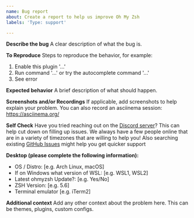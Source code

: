 ```yaml
---
name: Bug report
about: Create a report to help us improve Oh My Zsh
labels: 'Type: support'

---
```


<!--
Fill this out before posting. You can delete irrelevant sections, but
an issue where no sections have been filled will be deleted without comment.
-->

**Describe the bug**
A clear description of what the bug is.

**To Reproduce**
Steps to reproduce the behavior, for example:
1. Enable this plugin '...'
2. Run command '...' or try the autocomplete command '...'
3. See error

**Expected behavior**
A brief description of what should happen.

**Screenshots and/or Recordings**
If applicable, add screenshots to help explain your problem.
You can also record an asciinema session: https://asciinema.org/

**Self Check**
Have you tried reaching out on the [Discord server](discord.gg/ohmyzsh)? 
This can help cut down on filling up issues. We always have a few people
online that are in a variety of timezones that are willing to help you!
Also searching existing [GitHub Issues](https://github.com/ohmyzsh/ohmyzsh/issues?q=)
might help you get quicker support

**Desktop (please complete the following information):**
 - OS / Distro: [e.g. Arch Linux, macOS]
 - If on Windows what version of WSL: [e.g. WSL1, WSL2]
 - Latest ohmyzsh Update?: [e.g. Yes/No]
 - ZSH Version: [e.g. 5.6]
 - Terminal emulator [e.g. iTerm2]

**Additional context**
Add any other context about the problem here. This can be themes, plugins, custom configs.
